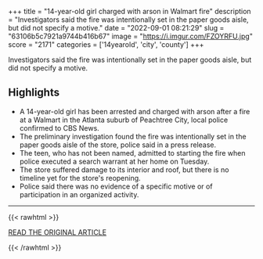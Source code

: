 +++
title = "14-year-old girl charged with arson in Walmart fire"
description = "Investigators said the fire was intentionally set in the paper goods aisle, but did not specify a motive."
date = "2022-09-01 08:21:29"
slug = "63106b5c7921a9744b416b67"
image = "https://i.imgur.com/FZOYRFU.jpg"
score = "2171"
categories = ['14yearold', 'city', 'county']
+++

Investigators said the fire was intentionally set in the paper goods aisle, but did not specify a motive.

## Highlights

- A 14-year-old girl has been arrested and charged with arson after a fire at a Walmart in the Atlanta suburb of Peachtree City, local police confirmed to CBS News.
- The preliminary investigation found the fire was intentionally set in the paper goods aisle of the store, police said in a press release.
- The teen, who has not been named, admitted to starting the fire when police executed a search warrant at her home on Tuesday.
- The store suffered damage to its interior and roof, but there is no timeline yet for the store's reopening.
- Police said there was no evidence of a specific motive or of participation in an organized activity.

---

{{< rawhtml >}}
  <p class="article-category">
    <a target="_blank" href="https://www.cbsnews.com/news/peachtree-city-walmart-fire-teen-charged/?intcid=CNI-00-10aaa3b">READ THE ORIGINAL ARTICLE</a>
  </p>
{{< /rawhtml >}}
